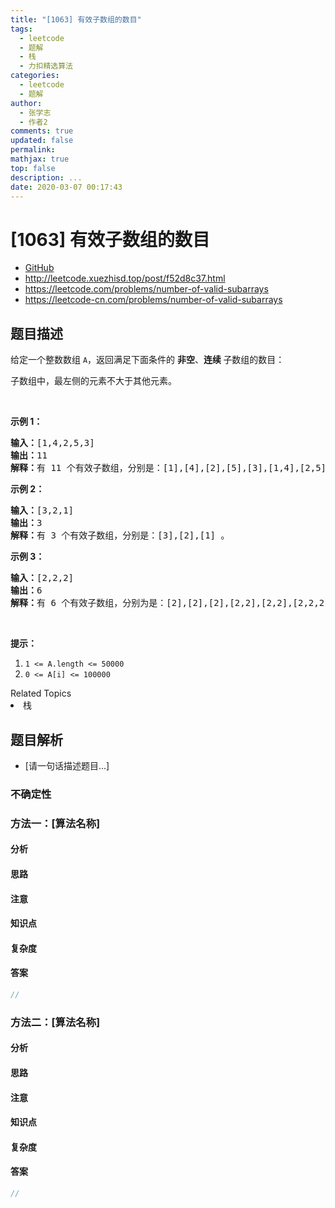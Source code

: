 ```yaml
---
title: "[1063] 有效子数组的数目"
tags:
  - leetcode
  - 题解
  - 栈
  - 力扣精选算法
categories:
  - leetcode
  - 题解
author:
  - 张学志
  - 作者2
comments: true
updated: false
permalink:
mathjax: true
top: false
description: ...
date: 2020-03-07 00:17:43
---
```



# [1063] 有效子数组的数目
* [GitHub](https://github.com/algoboy101/LeetCodeCrowdsource/tree/master/_posts/QA/%5B1063%5D%20%E6%9C%89%E6%95%88%E5%AD%90%E6%95%B0%E7%BB%84%E7%9A%84%E6%95%B0%E7%9B%AE.md)
* http://leetcode.xuezhisd.top/post/f52d8c37.html
* https://leetcode.com/problems/number-of-valid-subarrays
* https://leetcode-cn.com/problems/number-of-valid-subarrays


## 题目描述

<p>给定一个整数数组&nbsp;<code>A</code>，返回满足下面条件的&nbsp;<strong>非空</strong>、<strong>连续&nbsp;</strong>子数组的数目：</p>

<p>子数组中，最左侧的元素不大于其他元素。</p>

<p>&nbsp;</p>

<p><strong>示例 1：</strong></p>

<pre><strong>输入：</strong>[1,4,2,5,3]
<strong>输出：</strong>11
<strong>解释：</strong>有 11 个有效子数组，分别是：[1],[4],[2],[5],[3],[1,4],[2,5],[1,4,2],[2,5,3],[1,4,2,5],[1,4,2,5,3] 。
</pre>

<p><strong>示例 2：</strong></p>

<pre><strong>输入：</strong>[3,2,1]
<strong>输出：</strong>3
<strong>解释：</strong>有 3 个有效子数组，分别是：[3],[2],[1] 。
</pre>

<p><strong>示例 3：</strong></p>

<pre><strong>输入：</strong>[2,2,2]
<strong>输出：</strong>6
<strong>解释：</strong>有 6 个有效子数组，分别为是：[2],[2],[2],[2,2],[2,2],[2,2,2] 。
</pre>

<p>&nbsp;</p>

<p><strong>提示：</strong></p>

<ol>
	<li><code>1 &lt;= A.length &lt;= 50000</code></li>
	<li><code>0 &lt;= A[i] &lt;= 100000</code></li>
</ol>
<div><div>Related Topics</div><div><li>栈</li></div></div>


## 题目解析
* [请一句话描述题目...]

### 不确定性


### 方法一：[算法名称]

#### 分析

#### 思路

#### 注意

#### 知识点

#### 复杂度

#### 答案

```cpp
//
```


### 方法二：[算法名称]

#### 分析

#### 思路

#### 注意

#### 知识点

#### 复杂度

#### 答案

```cpp
//
```


